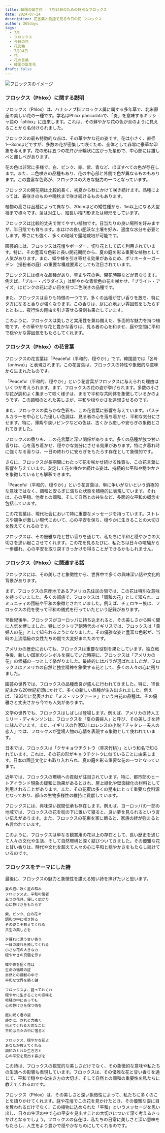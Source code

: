 ```yaml
---
title: 韓国の誕生花 - 7月14日のための特別なフロックス
date: 2024-07-14
description: 花言葉と物語で見る今日の花 フロックス
author: 365days
tags:
  - 7月
  - フロックス
  - 今日の花
  - 花言葉
  - 7月14日
  - 花
  - 花の言葉
  - 韓国の誕生花
draft: false
---
```



![フロックスのイメージ](https://cdn.pixabay.com/photo/2016/07/15/09/02/flower-1518501_1280.jpg#center#center)


### フロックス（Phlox）に関する説明

フロックス（Phlox）は、ハナシノブ科フロックス属に属する多年草で、北米原産の美しい花の一種です。学名はPhlox paniculataで、「炎」を意味するギリシャ語の「phlox」に由来します。これは、その鮮やかな花の色が炎のように見えることから名付けられました。

フロックスの最も特徴的な点は、その華やかな花の姿です。花は小さく、直径1〜3cmほどですが、多数の花が密集して咲くため、全体として非常に豪華な印象を与えます。花の形は五つの花弁が車輪状に広がった星形で、中心部には雄しべと雌しべがあります。

花の色は非常に多様で、白、ピンク、赤、紫、青など、ほぼすべての色が存在します。また、二色咲きの品種もあり、花の中心部と外側で色が異なるものもあります。この豊富な色彩が、フロックスの大きな魅力の一つとなっています。

フロックスの開花期は比較的長く、初夏から秋にかけて咲き続けます。品種によっては、春咲きのものや晩秋まで咲き続けるものもあります。

植物の高さは品種によって異なり、20cmほどの矮性種から、1m以上になる大型種まで様々です。葉は対生し、細長い楕円形または卵形をしています。

フロックスは比較的丈夫で育てやすい植物です。日当たりの良い場所を好みますが、半日陰でも育ちます。水はけの良い肥沃な土壌を好み、適度な水分を必要とします。寒さにも強く、多くの地域で露地栽培が可能です。

園芸的には、フロックスは花壇やボーダー、切り花として広く利用されています。特に、その豊富な色彩と長い開花期間から、夏の庭を彩る重要な植物として人気があります。また、蝶や蜂を引き寄せる効果があるため、ポリネーターガーデン（授粉者の庭）の重要な構成要素としても注目されています。

フロックスには様々な品種があり、草丈や花の色、開花時期などが異なります。例えば、「ブルー・パラダイス」は鮮やかな青紫色の花を咲かせ、「ブライト・アイズ」はピンクの花に赤い目を持つ二色咲きの品種です。

また、フロックスは香りも特徴の一つです。多くの品種が甘い香りを放ち、特に夕方になると香りが強くなります。この香りは、庭に心地よい雰囲気をもたらすとともに、夜行性の昆虫を引き寄せる役割も果たしています。

このように、フロックスは美しさと実用性を兼ね備えた、多面的な魅力を持つ植物です。その華やかな花と豊かな香りは、見る者の心を和ませ、庭や空間に平和で穏やかな雰囲気をもたらしてくれます。

### フロックス（Phlox）の花言葉

フロックスの花言葉は「Peaceful（平和的、穏やか）」です。韓国語では「온화（onhwa）」と表現されます。この花言葉は、フロックスの特性や象徴的な意味から生まれたものです。

「Peaceful（平和的、穏やか）」という花言葉がフロックスに与えられた理由はいくつか考えられます。まず、フロックスの花の姿が挙げられます。多数の小さな花が調和よく集まって咲く様子は、まるで平和な共同体を象徴しているかのようです。この調和のとれた美しさが、平和や穏やかさを連想させるのです。

また、フロックスの柔らかな色彩も、この花言葉に影響を与えています。パステルカラーを中心とした優しい色調は、見る者の心を落ち着かせ、平和な気分にさせます。特に、薄紫や淡いピンクなどの色は、古くから癒しや安らぎの象徴とされてきました。

フロックスの香りも、この花言葉と深い関係があります。多くの品種が放つ甘い香りは、心を落ち着かせ、穏やかな気分にさせる効果があります。特に夕暮れ時に強くなる香りは、一日の終わりに安らぎをもたらす存在として象徴的です。

さらに、フロックスが長期間にわたって花を咲かせ続ける性質も、この花言葉に影響を与えています。安定して花を咲かせ続ける姿は、持続的な平和や穏やかさを象徴しているとも解釈できます。

「Peaceful（平和的、穏やか）」という花言葉は、単に争いがないという消極的な意味ではなく、調和と安らぎに満ちた状態を積極的に表現しています。それは、心の平穏、他者との調和、そして自然との共生など、多面的な平和の概念を包括しています。

この花言葉は、現代社会において特に重要なメッセージを持っています。ストレスや競争が激しい現代において、心の平安を保ち、穏やかに生きることの大切さを教えてくれるのです。

フロックスは、その優雅な花と甘い香りを通じて、私たちに平和と穏やかさの大切さを思い起こさせてくれます。この花を見るたびに、私たちは日々の喧騒から一歩離れ、心の平安を取り戻すきっかけを得ることができるかもしれません。

### フロックス（Phlox）に関連する話

フロックスには、その美しさと象徴性から、世界中で多くの興味深い話や文化的背景があります。

まず、フロックスの原産地であるアメリカ先住民の間では、この花は特別な意味を持っていました。多くの部族で、フロックスは「調和の花」として知られ、コミュニティの団結や平和の象徴とされていました。例えば、チェロキー族は、フロックスの花を使って平和の儀式を行っていたという記録があります。

18世紀後半、フロックスがヨーロッパに持ち込まれると、その美しさから瞬く間に人気を博しました。特にビクトリア朝時代のイギリスでは、フロックスは「貴婦人の花」として知られるようになりました。その優雅な姿と豊富な色彩が、当時の上流階級の女性たちの間で大変好まれたのです。

アメリカの歴史においても、フロックスは重要な役割を果たしています。独立戦争後、新しい国家のシンボルを探していた時期に、フロックスは「アメリカの花」の候補の一つとして挙がりました。最終的にはバラが選ばれましたが、フロックスはアメリカの自然と独立精神を象徴する花として、多くの人々の心に残りました。

園芸の世界では、フロックスの品種改良が盛んに行われてきました。特に、19世紀末から20世紀初頭にかけて、多くの新しい品種が生み出されました。例えば、1933年に発表された「ミス・リングァード」という白花の品種は、その優雅さと丈夫さから今でも人気があります。

文学の世界でも、フロックスはしばしば登場します。例えば、アメリカの詩人エミリー・ディキンソンは、フロックスを「夏の貴婦人」と呼び、その美しさを詩に詠んでいます。また、イギリスの作家D.H.ロレンスの小説「チャタレー夫人の恋人」では、フロックスが登場人物の心情を表現する象徴として使われています。

日本では、フロックスは「クサキョウチクトウ（草夾竹桃）」という和名で知られています。これは、その花の形がキョウチクトウに似ていることに由来します。日本の園芸文化にも取り入れられ、夏の庭を彩る重要な花の一つとなっています。

近年では、フロックスの環境への貢献が注目されています。特に、都市部のヒートアイランド現象の緩和に効果があるとされ、屋上緑化や壁面緑化の材料として利用されることがあります。また、その花蜜は多くの昆虫にとって重要な食料源となっており、都市の生物多様性の維持に貢献しています。

フロックスには、興味深い民間伝承も存在します。例えば、ヨーロッパの一部の地域では、フロックスの花を枕の下に置いて寝ると、良い夢を見られるという言い伝えがあります。また、フロックスの花束を家に飾ると、家族の絆が強まるとも言われています。

このように、フロックスは単なる観賞用の花以上の存在として、長い歴史を通じて人々の文化や生活、そして自然環境と深く結びついてきました。その優雅な花と甘い香りは、時代や文化を超えて人々の心に平和と穏やかさをもたらし続けているのです。

### フロックスをテーマにした詩

最後に、フロックスの魅力と象徴性を讃える短い詩を捧げたいと思います。

```
夏の庭に咲く星の群れ
フロックスよ、平和の使者
五つの花弁、優しく広がり
心に静けさをもたらす

紫、ピンク、白の花々
調和の中に咲き誇る
その姿こそ教えてくれる
共生の美しさを

夕暮れに漂う甘い香り
一日の疲れを癒してくれる
小さな花の大きな力
穏やかさの真髄を示す

蝶や蜂を招く花は
生命の循環の証
自然との調和の中で
平和な世界を築く鍵

フロックスよ、語っておくれ
穏やかに生きることの意味を
喧騒の中にあっても
心の静けさを保つ術を

庭に咲く君の姿
静かに、されど力強く
伝えてくれる大切なこと
平和は日々の中に宿ると

フロックス、穏やかな花よ
あなたが教えてくれる
調和のとれた生き方と
心の平安を見出す喜びを
```

この詩は、フロックスの視覚的な美しさだけでなく、その象徴的な意味や私たちの生活への影響も表現しています。フロックスは、その優雅な花と甘い香りを通じて、平和で穏やかな生き方の大切さ、そして自然との調和の重要性を私たちに教えてくれるのです。

フロックス（Phlox）は、その美しさと深い象徴性によって、私たちに多くのことを語りかけてくれます。庭や花壇でこの花を見かけたとき、その優雅な姿に目を奪われるだけでなく、この植物に込められた「平和」というメッセージを思い出し、日々の生活の中で心の平安を見出すことの大切さについて深く考えるきっかけとなるでしょう。フロックスの存在は、私たちの日常に美しさと深い意味をもたらし、人生をより豊かで穏やかなものにしてくれるのです。